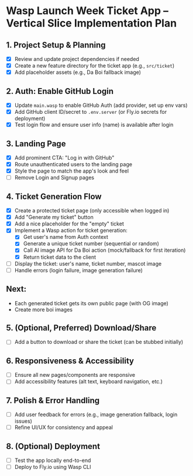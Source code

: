 # Wasp Launch Week Ticket App – Vertical Slice Implementation Plan

## 1. Project Setup & Planning
- [x] Review and update project dependencies if needed
- [x] Create a new feature directory for the ticket app (e.g., `src/ticket`)
- [x] Add placeholder assets (e.g., Da Boi fallback image)

## 2. Auth: Enable GitHub Login
- [x] Update `main.wasp` to enable GitHub Auth (add provider, set up env vars)
- [x] Add GitHub client ID/secret to `.env.server` (or Fly.io secrets for deployment)
- [x] Test login flow and ensure user info (name) is available after login

## 3. Landing Page
- [x] Add prominent CTA: "Log in with GitHub"
- [x] Route unauthenticated users to the landing page
- [x] Style the page to match the app's look and feel
- [ ] Remove Login and Signup pages

## 4. Ticket Generation Flow
- [x] Create a protected ticket page (only accessible when logged in)
- [x] Add "Generate my ticket" button
- [x] Add a nice placeholder for the "empty" ticket
- [x] Implement a Wasp action for ticket generation:
  - [x] Get user's name from Auth context
  - [x] Generate a unique ticket number (sequential or random)
  - [x] Call AI image API for Da Boi action (mock/fallback for first iteration)
  - [x] Return ticket data to the client
- [ ] Display the ticket: user's name, ticket number, mascot image
- [ ] Handle errors (login failure, image generation failure)

## Next:
- Each generated ticket gets its own public page (with OG image)
- Create more boi images

## 5. (Optional, Preferred) Download/Share
- [ ] Add a button to download or share the ticket (can be stubbed initially)

## 6. Responsiveness & Accessibility
- [ ] Ensure all new pages/components are responsive
- [ ] Add accessibility features (alt text, keyboard navigation, etc.)

## 7. Polish & Error Handling
- [ ] Add user feedback for errors (e.g., image generation fallback, login issues)
- [ ] Refine UI/UX for consistency and appeal

## 8. (Optional) Deployment
- [ ] Test the app locally end-to-end
- [ ] Deploy to Fly.io using Wasp CLI
